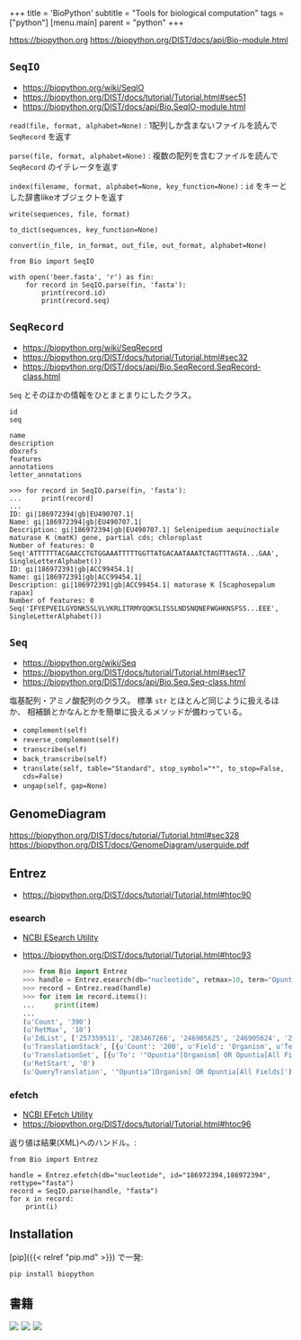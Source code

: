 +++
title = 'BioPython'
subtitle = "Tools for biological computation"
tags = ["python"]
[menu.main]
  parent = "python"
+++

<https://biopython.org>
<https://biopython.org/DIST/docs/api/Bio-module.html>

## `SeqIO`

-   <https://biopython.org/wiki/SeqIO>
-   <https://biopython.org/DIST/docs/tutorial/Tutorial.html#sec51>
-   <https://biopython.org/DIST/docs/api/Bio.SeqIO-module.html>

`read(file, format, alphabet=None)`
:   1配列しか含まないファイルを読んで `SeqRecord` を返す

`parse(file, format, alphabet=None)`
:   複数の配列を含むファイルを読んで `SeqRecord` のイテレータを返す

`index(filename, format, alphabet=None, key_function=None)`
:   `id` をキーとした辞書likeオブジェクトを返す

`write(sequences, file, format)`

`to_dict(sequences, key_function=None)`

`convert(in_file, in_format, out_file, out_format, alphabet=None)`

    from Bio import SeqIO

    with open('beer.fasta', 'r') as fin:
        for record in SeqIO.parse(fin, 'fasta'):
            print(record.id)
            print(record.seq)

## `SeqRecord`

-   <https://biopython.org/wiki/SeqRecord>
-   <https://biopython.org/DIST/docs/tutorial/Tutorial.html#sec32>
-   <https://biopython.org/DIST/docs/api/Bio.SeqRecord.SeqRecord-class.html>

`Seq` とそのほかの情報をひとまとまりにしたクラス。

`id`\
`seq`

`name`\
`description`\
`dbxrefs`\
`features`\
`annotations`\
`letter_annotations`

    >>> for record in SeqIO.parse(fin, 'fasta'):
    ...     print(record)
    ...
    ID: gi|186972394|gb|EU490707.1|
    Name: gi|186972394|gb|EU490707.1|
    Description: gi|186972394|gb|EU490707.1| Selenipedium aequinoctiale maturase K (matK) gene, partial cds; chloroplast
    Number of features: 0
    Seq('ATTTTTTACGAACCTGTGGAAATTTTTGGTTATGACAATAAATCTAGTTTAGTA...GAA', SingleLetterAlphabet())
    ID: gi|186972391|gb|ACC99454.1|
    Name: gi|186972391|gb|ACC99454.1|
    Description: gi|186972391|gb|ACC99454.1| maturase K [Scaphosepalum rapax]
    Number of features: 0
    Seq('IFYEPVEILGYDNKSSLVLVKRLITRMYQQKSLISSLNDSNQNEFWGHKNSFSS...EEE', SingleLetterAlphabet())

## `Seq`

-   <https://biopython.org/wiki/Seq>
-   <https://biopython.org/DIST/docs/tutorial/Tutorial.html#sec17>
-   <https://biopython.org/DIST/docs/api/Bio.Seq.Seq-class.html>

塩基配列・アミノ酸配列のクラス。
標準 `str` とほとんど同じように扱えるほか、
相補鎖とかなんとかを簡単に扱えるメソッドが備わっている。

-   `complement(self)`
-   `reverse_complement(self)`
-   `transcribe(self)`
-   `back_transcribe(self)`
-   `translate(self, table="Standard", stop_symbol="*", to_stop=False, cds=False)`
-   `ungap(self, gap=None)`

## GenomeDiagram

<https://biopython.org/DIST/docs/tutorial/Tutorial.html#sec328>
<https://biopython.org/DIST/docs/GenomeDiagram/userguide.pdf>

## Entrez

-   <https://biopython.org/DIST/docs/tutorial/Tutorial.html#htoc90>

### esearch

-   [NCBI ESearch Utility](http://www.ncbi.nlm.nih.gov/entrez/query/static/esearch_help.html)
-   <https://biopython.org/DIST/docs/tutorial/Tutorial.html#htoc93>

    ```py
    >>> from Bio import Entrez
    >>> handle = Entrez.esearch(db="nucleotide", retmax=10, term="Opuntia")
    >>> record = Entrez.read(handle)
    >>> for item in record.items():
    ...     print(item)
    ...
    (u'Count', '390')
    (u'RetMax', '10')
    (u'IdList', ['257359511', '283467266', '246905625', '246905624', '246655205', '246655204', '240253899', '240253897', '240253576', '240253574'])
    (u'TranslationStack', [{u'Count': '200', u'Field': 'Organism', u'Term': '"Opuntia"[Organism]', u'Explode': 'Y'}, {u'Count': '390', u'Field': 'All Fields', u'Term': 'Opuntia[All Fields]', u'Explode': 'Y'}, 'OR', 'GROUP'])
    (u'TranslationSet', [{u'To': '"Opuntia"[Organism] OR Opuntia[All Fields]', u'From': 'Opuntia'}])
    (u'RetStart', '0')
    (u'QueryTranslation', '"Opuntia"[Organism] OR Opuntia[All Fields]')
    ```

### efetch

-   [NCBI EFetch Utility](http://eutils.ncbi.nlm.nih.gov/corehtml/query/static/efetch_help.html)
-   <https://biopython.org/DIST/docs/tutorial/Tutorial.html#htoc96>

返り値は結果(XML)へのハンドル。:

    from Bio import Entrez

    handle = Entrez.efetch(db="nucleotide", id="186972394,186972394", rettype="fasta")
    record = SeqIO.parse(handle, "fasta")
    for x in record:
        print(i)

## Installation

[pip]({{< relref "pip.md" >}}) で一発:

    pip install biopython


## 書籍

<a href="https://www.amazon.co.jp/dp/487311845X/ref=as_li_ss_il?ie=UTF8&linkCode=li3&tag=heavywatal-22&linkId=72a416f5d10a9e84aaab4b3ee9613329&language=ja_JP" target="_blank"><img border="0" src="//ws-fe.amazon-adsystem.com/widgets/q?_encoding=UTF8&ASIN=487311845X&Format=_SL250_&ID=AsinImage&MarketPlace=JP&ServiceVersion=20070822&WS=1&tag=heavywatal-22&language=ja_JP" ></a><img src="https://ir-jp.amazon-adsystem.com/e/ir?t=heavywatal-22&language=ja_JP&l=li3&o=9&a=487311845X" width="1" height="1" border="0" alt="" style="border:none !important; margin:0px !important;" />
<a href="https://www.amazon.co.jp/dp/4873118417/ref=as_li_ss_il?ie=UTF8&linkCode=li3&tag=heavywatal-22&linkId=6b1a04ec880b6c730bd6e80273e30e9c&language=ja_JP" target="_blank"><img border="0" src="//ws-fe.amazon-adsystem.com/widgets/q?_encoding=UTF8&ASIN=4873118417&Format=_SL250_&ID=AsinImage&MarketPlace=JP&ServiceVersion=20070822&WS=1&tag=heavywatal-22&language=ja_JP" ></a><img src="https://ir-jp.amazon-adsystem.com/e/ir?t=heavywatal-22&language=ja_JP&l=li3&o=9&a=4873118417" width="1" height="1" border="0" alt="" style="border:none !important; margin:0px !important;" />
<a href="https://www.amazon.co.jp/dp/4873117488/ref=as_li_ss_il?ie=UTF8&linkCode=li3&tag=heavywatal-22&linkId=2181a50362009e68f507d44fc38716b4&language=ja_JP" target="_blank"><img border="0" src="//ws-fe.amazon-adsystem.com/widgets/q?_encoding=UTF8&ASIN=4873117488&Format=_SL250_&ID=AsinImage&MarketPlace=JP&ServiceVersion=20070822&WS=1&tag=heavywatal-22&language=ja_JP" ></a><img src="https://ir-jp.amazon-adsystem.com/e/ir?t=heavywatal-22&language=ja_JP&l=li3&o=9&a=4873117488" width="1" height="1" border="0" alt="" style="border:none !important; margin:0px !important;" />
